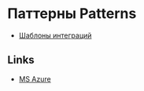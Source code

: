 # Паттерны Patterns

* [Шаблоны интеграций](pattern/pattern.integration.md)

## Links

* [MS Azure](https://docs.microsoft.com/ru-ru/azure/architecture/patterns/)